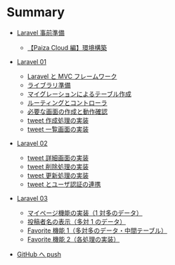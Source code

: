 # Summary

- [Laravel 事前準備](./laravel/laravel_setup/README.md)

  <!-- - [【Mac 編】環境構築](./laravel/laravel_setup/setup-for-mac.md) -->
  <!-- - [【Windows 編】環境構築](./laravel/laravel_setup/setup-for-windows.md) -->
  <!-- - [Laravel プロジェクト作成](./laravel/laravel_setup/create-project.md) -->
  <!-- - [【補足】Docker と Docker Compose の解説](./laravel/laravel_setup/about-docker-and-docker-compose.md) -->

  - [【Paiza Cloud 編】環境構築](./laravel/laravel_setup/setup-for-paiza-cloud.md)

- [Laravel 01](./laravel/laravel01/readme.md)

  - [Laravel と MVC フレームワーク](./laravel/laravel01/about-laravel-and-mvc.md)
  - [ライブラリ準備](./laravel/laravel_setup/add-laravel-breeze.md)
    <!-- - [【今回は不要】データベース準備](./laravel/laravel_setup/setup-db.md) -->
    <!-- - [phpmyadmin の追加](./laravel/laravel_setup/phpmyadmin.md) -->
  - [マイグレーションによるテーブル作成](./laravel/laravel01/migration.md)
  - [ルーティングとコントローラ](./laravel/laravel01/route-and-controller.md)
  - [必要な画面の作成と動作確認](./laravel/laravel01/views.md)
  - [tweet 作成処理の実装](./laravel/laravel01/create.md)
  - [tweet 一覧画面の実装](./laravel/laravel01/read.md)

- [Laravel 02](./laravel/laravel02/readme.md)

  - [tweet 詳細画面の実装](./laravel/laravel02/show.md)
  - [tweet 削除処理の実装](./laravel/laravel02/delete.md)
  - [tweet 更新処理の実装](./laravel/laravel02/update.md)
  - [tweet とユーザ認証の連携](./laravel/laravel02/auth.md)

- [Laravel 03](./laravel/laravel03/readme.md)

  - [マイページ機能の実装（1 対多のデータ）](./laravel/laravel03/mypage.md)
  - [投稿者名の表示（多対 1 のデータ）](./laravel/laravel03/auther.md)
  - [Favorite 機能 1（多対多のデータ・中間テーブル）](./laravel/laravel03/favorite01.md)
  - [Favorite 機能 2（各処理の実装）](./laravel/laravel03/favorite02.md)

- [GitHub へ push](./laravel/laravel03/github-push.md)
  <!-- - [デプロイ](./laravel/deploy/README.md) -->

    <!-- - [デプロイの概要](./laravel/deploy/deploy-image.md) -->
    <!-- - [【AWS Cloud9 編】実装したコードを GitHub へ push](./laravel/deploy/cloud9-to-github.md) -->
    <!-- - [実装したコードを GitHub へ push](./laravel/deploy/docker-to-github.md) -->
    <!-- - [ローカルからロリポップマネージドクラウドへのログイン](./laravel/deploy/setup-lolipop.md) -->
    <!-- - [ロリポップマネージドクラウドと GitHub の SSH 通信設定](./laravel/deploy/lolipop-to-github.md) -->
    <!-- - [GitHub 上のコードをマネージドクラウドにデプロイ](./laravel/deploy/github-to-lolipop.md) -->
